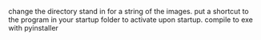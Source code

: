 change the directory stand in for a string of the images.
put a shortcut to the program in your startup folder to activate upon startup.
compile to exe with pyinstaller
